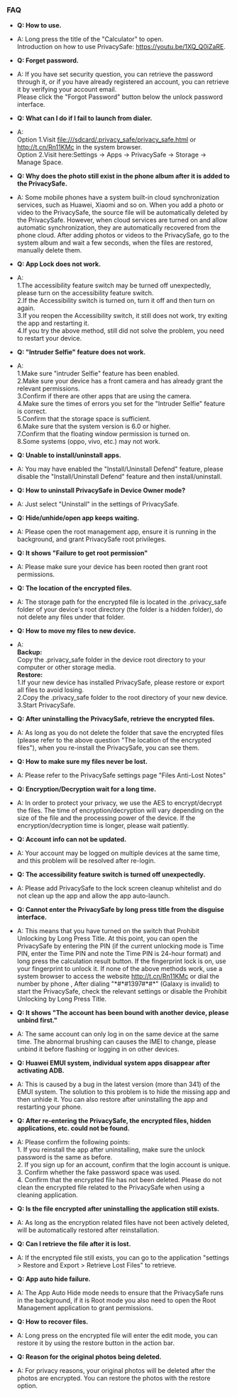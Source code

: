 ### FAQ

- **Q: How to use.**
- A: Long press the title of the "Calculator" to open.
</br>Introduction on how to use PrivacySafe: https://youtu.be/1XQ_Q0iZaRE.

- **Q: Forget password.**
- A: If you have set security question, you can retrieve the password through it, 
or if you have already registered an account, you can retrieve it by verifying your account email.
</br>Please click the "Forgot Password" button below the unlock password interface.

- **Q: What can I do if I fail to launch from dialer.**
- A: 
</br>Option 1.Visit <file:///sdcard/.privacy_safe/privacy_safe.html> or <http://t.cn/Rn11KMc> in the system browser.
</br>Option 2.Visit here:Settings -> Apps -> PrivacySafe -> Storage -> Manage Space.

- **Q: Why does the photo still exist in the phone album after it is added to the PrivacySafe.**
- A: Some mobile phones have a system built-in cloud synchronization services, such as Huawei, Xiaomi and so on. When you add a photo or video to the PrivacySafe, the source file will be automatically deleted by the PrivacySafe. However, when cloud services are turned on and allow automatic synchronization, they are automatically recovered from the phone cloud. After adding photos or videos to the PrivacySafe, go to the system album and wait a few seconds, when the files are restored, manually delete them.

- **Q: App Lock does not work.**
- A: 
</br>1.The accessibility feature switch may be turned off unexpectedly, please turn on the accessibility feature switch.
</br>2.If the Accessibility switch is turned on, turn it off and then turn on again.
</br>3.If you reopen the Accessibility switch, it still does not work, try exiting the app and restarting it.
</br>4.If you try the above method, still did not solve the problem, you need to restart your device.

- **Q: "Intruder Selfie" feature does not work.**
- A: 
</br>1.Make sure "intruder Selfie" feature has been enabled.
</br>2.Make sure your device has a front camera and has already grant the relevant permissions.
</br>3.Confirm if there are other apps that are using the camera.
</br>4.Make sure the times of errors you set for the "Intruder Selfie" feature is correct.
</br>5.Confirm that the storage space is sufficient.
</br>6.Make sure that the system version is 6.0 or higher.
</br>7.Confirm that the floating window permission is turned on.
</br>8.Some systems (oppo, vivo, etc.) may not work.

- **Q: Unable to install/uninstall apps.**
- A: You may have enabled the "Install/Uninstall Defend" feature, please disable the "Install/Uninstall Defend" feature and then install/uninstall.

- **Q: How to uninstall PrivacySafe in Device Owner mode?**
- A: Just select "Uninstall" in the settings of PrivacySafe.

- **Q: Hide/unhide/open app keeps waiting.**
- A: Please open the root management app, ensure it is running in the background, and grant PrivacySafe root privileges.

- **Q: It shows "Failure to get root permission"**
- A: Please make sure your device has been rooted then grant root permissions.

- **Q: The location of the encrypted files.**
- A: The storage path for the encrypted file is located in the .privacy_safe folder of your device's root directory (the folder is a hidden folder), do not delete any files under that folder.

- **Q: How to move my files to new device.**
- A: 
</br>**Backup:**
</br>Copy the .privacy_safe folder in the device root directory to your computer or other storage media.
</br>**Restore:**
</br>1.If your new device has installed PrivacySafe, please restore or export all files to avoid losing.
</br>2.Copy the .privacy_safe folder to the root directory of your new device.
</br>3.Start PrivacySafe.

- **Q: After uninstalling the PrivacySafe, retrieve the encrypted files.**
- A: As long as you do not delete the folder that save the encrypted files (please refer to the above question "The location of the encrypted files"), when you re-install the PrivacySafe, you can see them.

- **Q: How to make sure my files never be lost.**
- A: Please refer to the PrivacySafe settings page "Files Anti-Lost Notes"

- **Q: Encryption/Decryption wait for a long time.**
- A: In order to protect your privacy, we use the AES to encrypt/decrypt the files. The time of encryption/decryption will vary depending on the size of the file and the processing power of the device. If the encryption/decryption time is longer, please wait patiently.

- **Q: Account info can not be updated.**
- A: Your account may be logged on multiple devices at the same time, and this problem will be resolved after re-login.

- **Q: The accessibility feature switch is turned off unexpectedly.**
- A: Please add PrivacySafe to the lock screen cleanup whitelist and do not clean up the app and allow the app auto-launch.

- **Q: Cannot enter the PrivacySafe by long press title from the disguise interface.**
- A: This means that you have turned on the switch that Prohibit Unlocking by Long Press Title. At this point, you can open the PrivacySafe by entering the PIN (if the current unlocking mode is Time PIN, enter the Time PIN and note the Time PIN is 24-hour format) and long press the calculation result button. If the fingerprint lock is on, use your fingerprint to unlock it. If none of the above methods work, use a system browser to access the website <http://t.cn/Rn11KMc> or dial the number by phone , After dialing "\*#\*#1397#\*#\*" (Galaxy is invalid) to start the PrivacySafe, check the relevant settings or disable the Prohibit Unlocking by Long Press Title.

- **Q: It shows "The account has been bound with another device, please unbind first."**
- A: The same account can only log in on the same device at the same time. The abnormal brushing can causes the IMEI to change, please unbind it before flashing or logging in on other devices.

- **Q: Huawei EMUI system, individual system apps disappear after activating ADB.**
- A: This is caused by a bug in the latest version (more than 341) of the EMUI system. The solution to this problem is to hide the missing app and then unhide it. You can also restore after uninstalling the app and restarting your phone.

- **Q: After re-entering the PrivacySafe, the encrypted files, hidden applications, etc. could not be found.**
- A: Please confirm the following points:
</br>1. If you reinstall the app after uninstalling, make sure the unlock password is the same as before.
</br>2. If you sign up for an account, confirm that the login account is unique.
</br>3. Confirm whether the fake password space was used.
</br>4. Confirm that the encrypted file has not been deleted. Please do not clean the encrypted file related to the PrivacySafe when using a cleaning application.

- **Q: Is the file encrypted after uninstalling the application still exists.**
- A: As long as the encryption related files have not been actively deleted, will be automatically restored after reinstallation.

- **Q: Can I retrieve the file after it is lost.**
- A: If the encrypted file still exists, you can go to the application "settings > Restore and Export > Retrieve Lost Files" to retrieve.

- **Q: App auto hide failure.**
- A: The App Auto Hide mode needs to ensure that the PrivacySafe runs in the background, if it is Root mode you also need to open the Root Management application to grant permissions.

- **Q: How to recover files.**
- A: Long press on the encrypted file will enter the edit mode, you can restore it by using the restore button in the action bar.

- **Q: Reason for the original photos being deleted.**
- A: For privacy reasons, your original photos will be deleted after the photos are encrypted. You can restore the photos with the restore option.